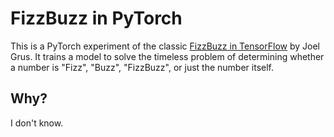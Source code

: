 # FizzBuzz in PyTorch

This is a PyTorch experiment of the classic [FizzBuzz in TensorFlow](https://joelgrus.com/2016/05/23/fizz-buzz-in-tensorflow/) by Joel Grus. It trains a model to solve the timeless problem of determining whether a number is "Fizz", "Buzz", "FizzBuzz", or just the number itself.

## Why?

I don't know.
